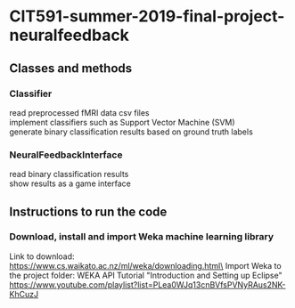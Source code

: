# CIT591-summer-2019-final-project-neuralfeedback

## Classes and methods
### Classifier
read preprocessed fMRI data csv files\
implement classifiers such as Support Vector Machine (SVM)\
generate binary classification results based on ground truth labels 

### NeuralFeedbackInterface
read binary classification results\
show results as a game interface

## Instructions to run the code 
### Download, install and import Weka machine learning library
Link to download: https://www.cs.waikato.ac.nz/ml/weka/downloading.html\
Import Weka to the project folder: WEKA API Tutorial "Introduction and Setting up Eclipse" https://www.youtube.com/playlist?list=PLea0WJq13cnBVfsPVNyRAus2NK-KhCuzJ

